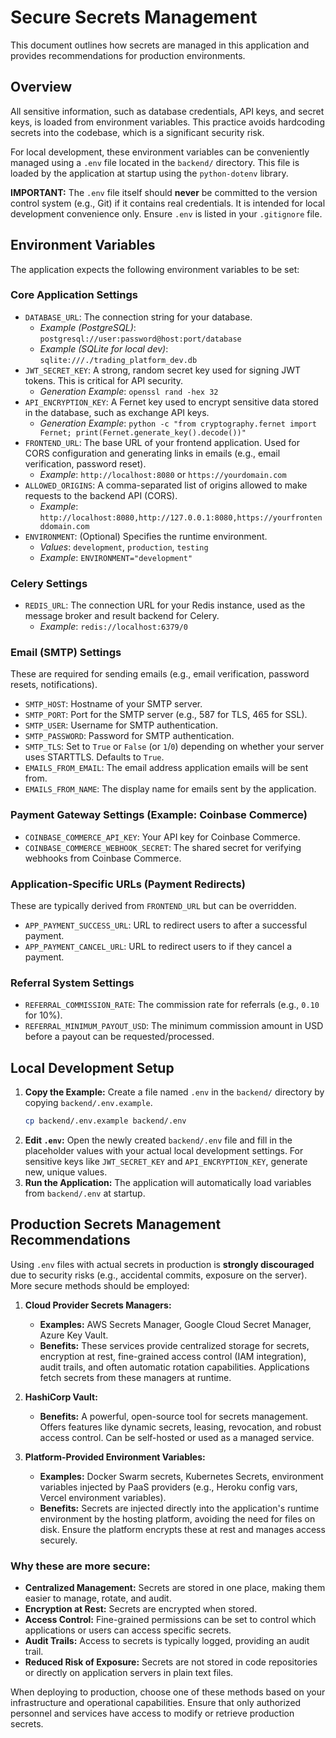 # Secure Secrets Management

This document outlines how secrets are managed in this application and provides recommendations for production environments.

## Overview

All sensitive information, such as database credentials, API keys, and secret keys, is loaded from environment variables. This practice avoids hardcoding secrets into the codebase, which is a significant security risk.

For local development, these environment variables can be conveniently managed using a `.env` file located in the `backend/` directory. This file is loaded by the application at startup using the `python-dotenv` library.

**IMPORTANT:** The `.env` file itself should **never** be committed to the version control system (e.g., Git) if it contains real credentials. It is intended for local development convenience only. Ensure `.env` is listed in your `.gitignore` file.

## Environment Variables

The application expects the following environment variables to be set:

### Core Application Settings
-   `DATABASE_URL`: The connection string for your database.
    -   *Example (PostgreSQL)*: `postgresql://user:password@host:port/database`
    -   *Example (SQLite for local dev)*: `sqlite:///./trading_platform_dev.db`
-   `JWT_SECRET_KEY`: A strong, random secret key used for signing JWT tokens. This is critical for API security.
    -   *Generation Example*: `openssl rand -hex 32`
-   `API_ENCRYPTION_KEY`: A Fernet key used to encrypt sensitive data stored in the database, such as exchange API keys.
    -   *Generation Example*: `python -c "from cryptography.fernet import Fernet; print(Fernet.generate_key().decode())"`
-   `FRONTEND_URL`: The base URL of your frontend application. Used for CORS configuration and generating links in emails (e.g., email verification, password reset).
    -   *Example*: `http://localhost:8080` or `https://yourdomain.com`
-   `ALLOWED_ORIGINS`: A comma-separated list of origins allowed to make requests to the backend API (CORS).
    -   *Example*: `http://localhost:8080,http://127.0.0.1:8080,https://yourfrontenddomain.com`
-   `ENVIRONMENT`: (Optional) Specifies the runtime environment.
    -   *Values*: `development`, `production`, `testing`
    -   *Example*: `ENVIRONMENT="development"`

### Celery Settings
-   `REDIS_URL`: The connection URL for your Redis instance, used as the message broker and result backend for Celery.
    -   *Example*: `redis://localhost:6379/0`

### Email (SMTP) Settings
These are required for sending emails (e.g., email verification, password resets, notifications).
-   `SMTP_HOST`: Hostname of your SMTP server.
-   `SMTP_PORT`: Port for the SMTP server (e.g., 587 for TLS, 465 for SSL).
-   `SMTP_USER`: Username for SMTP authentication.
-   `SMTP_PASSWORD`: Password for SMTP authentication.
-   `SMTP_TLS`: Set to `True` or `False` (or `1`/`0`) depending on whether your server uses STARTTLS. Defaults to `True`.
-   `EMAILS_FROM_EMAIL`: The email address application emails will be sent from.
-   `EMAILS_FROM_NAME`: The display name for emails sent by the application.

### Payment Gateway Settings (Example: Coinbase Commerce)
-   `COINBASE_COMMERCE_API_KEY`: Your API key for Coinbase Commerce.
-   `COINBASE_COMMERCE_WEBHOOK_SECRET`: The shared secret for verifying webhooks from Coinbase Commerce.

### Application-Specific URLs (Payment Redirects)
These are typically derived from `FRONTEND_URL` but can be overridden.
-   `APP_PAYMENT_SUCCESS_URL`: URL to redirect users to after a successful payment.
-   `APP_PAYMENT_CANCEL_URL`: URL to redirect users to if they cancel a payment.

### Referral System Settings
-   `REFERRAL_COMMISSION_RATE`: The commission rate for referrals (e.g., `0.10` for 10%).
-   `REFERRAL_MINIMUM_PAYOUT_USD`: The minimum commission amount in USD before a payout can be requested/processed.

## Local Development Setup

1.  **Copy the Example:** Create a file named `.env` in the `backend/` directory by copying `backend/.env.example`.
    ```bash
    cp backend/.env.example backend/.env
    ```
2.  **Edit `.env`:** Open the newly created `backend/.env` file and fill in the placeholder values with your actual local development settings. For sensitive keys like `JWT_SECRET_KEY` and `API_ENCRYPTION_KEY`, generate new, unique values.
3.  **Run the Application:** The application will automatically load variables from `backend/.env` at startup.

## Production Secrets Management Recommendations

Using `.env` files with actual secrets in production is **strongly discouraged** due to security risks (e.g., accidental commits, exposure on the server). More secure methods should be employed:

1.  **Cloud Provider Secrets Managers:**
    *   **Examples:** AWS Secrets Manager, Google Cloud Secret Manager, Azure Key Vault.
    *   **Benefits:** These services provide centralized storage for secrets, encryption at rest, fine-grained access control (IAM integration), audit trails, and often automatic rotation capabilities. Applications fetch secrets from these managers at runtime.

2.  **HashiCorp Vault:**
    *   **Benefits:** A powerful, open-source tool for secrets management. Offers features like dynamic secrets, leasing, revocation, and robust access control. Can be self-hosted or used as a managed service.

3.  **Platform-Provided Environment Variables:**
    *   **Examples:** Docker Swarm secrets, Kubernetes Secrets, environment variables injected by PaaS providers (e.g., Heroku config vars, Vercel environment variables).
    *   **Benefits:** Secrets are injected directly into the application's runtime environment by the hosting platform, avoiding the need for files on disk. Ensure the platform encrypts these at rest and manages access securely.

### Why these are more secure:

*   **Centralized Management:** Secrets are stored in one place, making them easier to manage, rotate, and audit.
*   **Encryption at Rest:** Secrets are encrypted when stored.
*   **Access Control:** Fine-grained permissions can be set to control which applications or users can access specific secrets.
*   **Audit Trails:** Access to secrets is typically logged, providing an audit trail.
*   **Reduced Risk of Exposure:** Secrets are not stored in code repositories or directly on application servers in plain text files.

When deploying to production, choose one of these methods based on your infrastructure and operational capabilities. Ensure that only authorized personnel and services have access to modify or retrieve production secrets.
